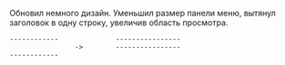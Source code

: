 Обновил немного дизайн. Уменьшил размер панели меню, вытянул заголовок в одну строку, увеличив область просмотра.

    ------------              ----------------
                    ->        ----------------
    ------------

